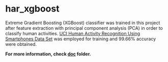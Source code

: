 # har_xgboost

Extreme Gradient Boosting (XGBoost) classifier was trained in this project after feature extraction with principal component analysis (PCA) in order to classify human activities. [UCI Human Activity Recognition Using Smartphones Data Set](https://archive.ics.uci.edu/ml/datasets/Human+Activity+Recognition+Using+Smartphones) was employed for training and 99.66% accuracy were obtained. 

**For more information, check [doc](/doc) folder.**
